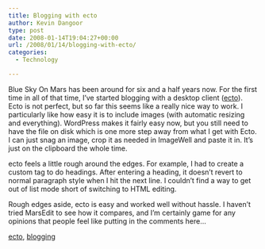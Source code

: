 ```yaml
---
title: Blogging with ecto
author: Kevin Dangoor
type: post
date: 2008-01-14T19:04:27+00:00
url: /2008/01/14/blogging-with-ecto/
categories:
  - Technology

---
```

Blue Sky On Mars has been around for six and a half years now. For the first time in all of that time, I&#8217;ve started blogging with a desktop client ([ecto][1]). Ecto is not perfect, but so far this seems like a really nice way to work. I particularly like how easy it is to include images (with automatic resizing and everything). WordPress makes it fairly easy now, but you still need to have the file on disk which is one more step away from what I get with Ecto. I can just snag an image, crop it as needed in ImageWell and paste it in. It&#8217;s just on the clipboard the whole time.

ecto feels a little rough around the edges. For example, I had to create a custom tag to do headings. After entering a heading, it doesn&#8217;t revert to normal paragraph style when I hit the next line. I couldn&#8217;t find a way to get out of list mode short of switching to HTML editing.

Rough edges aside, ecto is easy and worked well without hassle. I haven&#8217;t tried MarsEdit to see how it compares, and I&#8217;m certainly game for any opinions that people feel like putting in the comments here&#8230;

<div class="posttagsblock">
  <a href="http://technorati.com/tag/ecto" rel="tag">ecto</a>, <a href="http://technorati.com/tag/blogging" rel="tag">blogging</a>
</div>

 [1]: http://infinite-sushi.com/software/ecto/